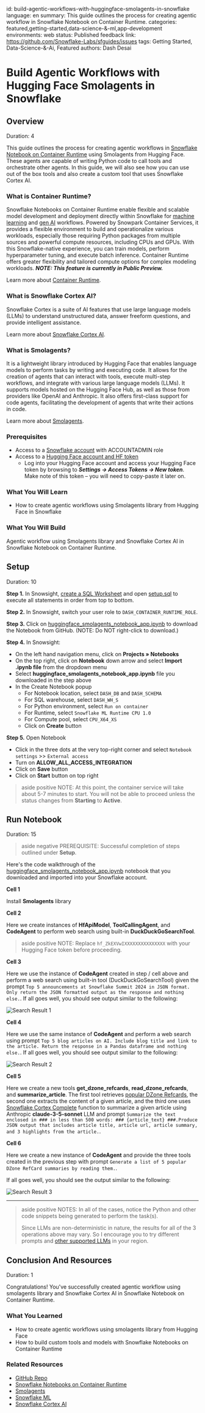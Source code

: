 id: build-agentic-workflows-with-huggingface-smolagents-in-snowflake
language: en
summary: This guide outlines the process for creating agentic workflow in Snowflake Notebook on Container Runtime.
categories: featured,getting-started,data-science-&-ml,app-development
environments: web
status: Published
feedback link: <https://github.com/Snowflake-Labs/sfguides/issues>
tags: Getting Started, Data-Science-&-Ai, Featured
authors: Dash Desai

# Build Agentic Workflows with Hugging Face Smolagents in Snowflake
<!-- ------------------------ -->

## Overview

Duration: 4

This guide outlines the process for creating agentic workflows in [Snowflake Notebook on Container Runtime](https://docs.snowflake.com/en/user-guide/ui-snowsight/notebooks-on-spcs) using Smolagents from Hugging Face. These agents are capable of writing Python code to call tools and orchestrate other agents. In this guide, we will also see how you can use out of the box tools and also create a custom tool that uses Snowflake Cortex AI.

### What is Container Runtime? 

Snowflake Notebooks on Container Runtime enable flexible and scalable model development and deployment directly within Snowflake for [machine learning](https://www.snowflake.com/en/data-cloud/snowflake-ml/) and [gen AI](https://www.snowflake.com/en/data-cloud/cortex/) workflows. Powered by Snowpark Container Services, it provides a flexible environment to build and operationalize various workloads, especially those requiring Python packages from multiple sources and powerful compute resources, including CPUs and GPUs. With this Snowflake-native experience, you can train models, perform hyperparameter tuning, and execute batch inference. Container Runtime offers greater flexibility and tailored compute options for complex modeling workloads. ***NOTE: This feature is currently in Public Preview.***

Learn more about [Container Runtime](https://docs.snowflake.com/en/user-guide/ui-snowsight/notebooks-on-spcs).

### What is Snowflake Cortex AI? 

Snowflake Cortex is a suite of AI features that use large language models (LLMs) to understand unstructured data, answer freeform questions, and provide intelligent assistance.

Learn more about [Snowflake Cortex AI](https://www.snowflake.com/en/data-cloud/cortex/).

### What is Smolagents?

It is a lightweight library introduced by Hugging Face that enables language models to perform tasks by writing and executing code. It allows for the creation of agents that can interact with tools, execute multi-step workflows, and integrate with various large language models (LLMs). It supports models hosted on the Hugging Face Hub, as well as those from providers like OpenAI and Anthropic. It also offers first-class support for code agents, facilitating the development of agents that write their actions in code. 

Learn more about [Smolagents](https://github.com/huggingface/Smolagents).

### Prerequisites

* Access to a [Snowflake account](https://signup.snowflake.com/) with ACCOUNTADMIN role
* Access to a [Hugging Face account and HF token](https://huggingface.co/)
    * Log into your Hugging Face account and access your Hugging Face token by browsing to ***Settings -> Access Tokens -> New token***. Make note of this token – you will need to copy-paste it later on.

### What You Will Learn

* How to create agentic workflows using Smolagents library from Hugging Face in Snowflake

### What You Will Build

Agentic workflow using Smolagents library and Snowflake Cortex AI in Snowflake Notebook on Container Runtime.

<!-- ------------------------ -->
## Setup

Duration: 10 

**Step 1.** In Snowsight, [create a SQL Worksheet](https://docs.snowflake.com/en/user-guide/ui-snowsight-worksheets-gs?_fsi=THrZMtDg,%20THrZMtDg&_fsi=THrZMtDg,%20THrZMtDg#create-worksheets-from-a-sql-file) and open [setup.sql](https://github.com/Snowflake-Labs/sfguide-build-agentic-workflows-with-huggingface-smolagents-in-snowflake/blob/main/setup.sql) to execute all statements in order from top to bottom.

**Step 2.** In Snowsight, switch your user role to `DASH_CONTAINER_RUNTIME_ROLE`.

**Step 3.** Click on [huggingface_smolagents_notebook_app.ipynb](https://github.com/Snowflake-Labs/sfguide-build-agentic-workflows-with-huggingface-smolagents-in-snowflake/blob/main/huggingface_smolagents_notebook_app.ipynb) to download the Notebook from GitHub. (NOTE: Do NOT right-click to download.)

**Step 4.** In Snowsight:

* On the left hand navigation menu, click on **Projects » Notebooks**
* On the top right, click on **Notebook** down arrow and select **Import .ipynb file** from the dropdown menu
* Select **huggingface_smolagents_notebook_app.ipynb** file you downloaded in the step above
* In the Create Notebook popup
    * For Notebook location, select `DASH_DB` and `DASH_SCHEMA`
    * For SQL warehouse, select `DASH_WH_S`
    * For Python environment, select `Run on container`
    * For Runtime, select `Snowflake ML Runtime CPU 1.0`
    * For Compute pool, select `CPU_X64_XS`
    * Click on **Create** button

**Step 5.** Open Notebook

* Click in the three dots at the very top-right corner and select `Notebook settings` >> `External access`
* Turn on **ALLOW_ALL_ACCESS_INTEGRATION**
* Click on **Save** button
* Click on **Start** button on top right

> aside positive
> NOTE: At this point, the container service will take about 5-7 minutes to start. You will not be able to proceed unless the status changes from **Starting** to **Active**.

<!-- ------------------------ -->
## Run Notebook

Duration: 15

> aside negative
> PREREQUISITE: Successful completion of steps outlined under **Setup**.

Here's the code walkthrough of the [huggingface_smolagents_notebook_app.ipynb](https://github.com/Snowflake-Labs/sfguide-build-agentic-workflows-with-huggingface-smolagents-in-snowflake/blob/main/huggingface_smolagents_notebook_app.ipynb) notebook that you downloaded and imported into your Snowflake account.

**Cell 1** 

Install **Smolagents** library

**Cell 2** 

Here we create instances of **HfApiModel**, **ToolCallingAgent**, and **CodeAgent** to perform web search using built-in **DuckDuckGoSearchTool**. 

> aside positive
> NOTE: Replace `hf_ZkEXVwIXXXXXXXXXXXXXXX` with your Hugging Face token before proceeding.

**Cell 3**

Here we use the instance of **CodeAgent** created in step / cell above and perform a web search using built-in tool (DuckDuckGoSearchTool) given the prompt `Top 5 announcements at Snowflake Summit 2024 in JSON format. Only return the JSON formatted output as the response and nothing else.`. If all goes well, you should see output similar to the following:

![Search Result 1](search_1.png)

**Cell 4** 

Here we use the same instance of **CodeAgent** and perform a web search using prompt `Top 5 blog articles on AI. Include blog title and link to the article. Return the response in a Pandas dataframe and nothing else.`. If all goes well, you should see output similar to the following:

![Search Result 2](search_2.png)

**Cell 5** 

Here we create a new tools **get_dzone_refcards**, **read_dzone_refcards**, and **summarize_article**. The first tool retrieves [popular DZone Refcards](https://dzone.com/refcardz?sort=popular), the second one extracts the content of a given article, and the third one uses [Snowflake Cortex Complete](https://docs.snowflake.com/user-guide/snowflake-cortex/llm-functions?_fsi=THrZMtDg,%20THrZMtDg&_fsi=THrZMtDg,%20THrZMtDg&_fsi=THrZMtDg,%20THrZMtDg#complete-function) function to summarize a given article using Anthropic **claude-3-5-sonnet** LLM and prompt `Summarize the text enclosed in ### in less than 500 words: ### {article_text} ###.Produce JSON output that includes article title, article url, article summary, and 3 highlights from the article.`. 

**Cell 6** 

Here we create a new instance of **CodeAgent** and provide the three tools created in the previous step with prompt `Generate a list of 5 popular DZone RefCard summaries by reading them.`.  

If all goes well, you should see the output similar to the following:

![Search Result 3](search_3.png)

---

> aside positive
> NOTES:
> In all of the cases, notice the Python and other code snippets being generated to perform the task(s).
>
> Since LLMs are non-deterministic in nature, the results for all of the 3 operations above may vary. So I encourage you to try different prompts and [other supported LLMs](https://docs.snowflake.com/en/user-guide/snowflake-cortex/llm-functions?_fsi=THrZMtDg,%20THrZMtDg&_fsi=THrZMtDg,%20THrZMtDg#availability) in your region.

<!-- ------------------------ -->
## Conclusion And Resources

Duration: 1

Congratulations! You've successfully created agentic workflow using smolagents library and Snowflake Cortex AI in Snowflake Notebook on Container Runtime.

### What You Learned

* How to create agentic workflows using smolagents library from Hugging Face
* How to build custom tools and models with Snowflake Notebooks on Container Runtime

### Related Resources

- [GitHub Repo](https://github.com/Snowflake-Labs/sfguide-build-agentic-workflows-with-huggingface-smolagents-in-snowflake)
- [Snowflake Notebooks on Container Runtime](https://docs.snowflake.com/en/user-guide/ui-snowsight/notebooks-on-spcs)
- [Smolagents](https://huggingface.co/blog/smolagents#introducing-smolagents-a-simple-library-to-build-agents)
- [Snowflake ML](https://www.snowflake.com/en/data-cloud/snowflake-ml/)
- [Snowflake Cortex AI](https://www.snowflake.com/en/data-cloud/cortex/)

